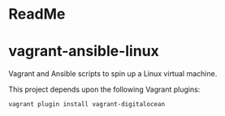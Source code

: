 # ReadMe

# vagrant-ansible-linux

Vagrant and Ansible scripts to spin up a Linux virtual machine.

This project depends upon the following Vagrant plugins:
```
vagrant plugin install vagrant-digitalocean
```
